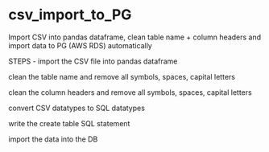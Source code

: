 # csv_import_to_PG
Import CSV into pandas dataframe, clean table name + column headers and import data to PG (AWS RDS) automatically

STEPS - 
import the CSV file into pandas dataframe

clean the table name and remove all symbols, spaces, capital letters

clean the column headers and remove all symbols, spaces, capital letters

convert CSV datatypes to SQL datatypes

write the create table SQL statement

import the data into the DB
